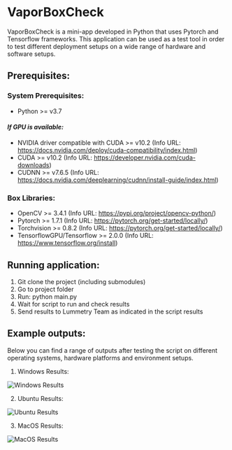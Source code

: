 # VaporBoxCheck
VaporBoxCheck is a mini-app developed in Python that uses Pytorch and Tensorflow frameworks. This application can be used as a test tool in order to test different deployment setups on a wide range of hardware and software setups.

## Prerequisites:
### System Prerequisites:
* Python >= v3.7
#### _If GPU is available:_
* NVIDIA driver compatible with CUDA >= v10.2 (Info URL: https://docs.nvidia.com/deploy/cuda-compatibility/index.html)
* CUDA >= v10.2 (Info URL: https://developer.nvidia.com/cuda-downloads)
* CUDNN >= v7.6.5 (Info URL: https://docs.nvidia.com/deeplearning/cudnn/install-guide/index.html)

### Box Libraries:
* OpenCV >= 3.4.1 (Info URL: https://pypi.org/project/opencv-python/)
* Pytorch >= 1.7.1 (Info URL: https://pytorch.org/get-started/locally/)
* Torchvision >= 0.8.2 (Info URL: https://pytorch.org/get-started/locally/)
* TensorflowGPU/Tensorflow >= 2.0.0 (Info URL: https://www.tensorflow.org/install)

## Running application:
1. Git clone the project (including submodules)
2. Go to project folder
3. Run: python main.py
4. Wait for script to run and check results
5. Send results to Lummetry Team as indicated in the script results

## Example outputs:
Below you can find a range of outputs after testing the script on different operating systems, hardware platforms and environment setups.

1. Windows Results:

![Windows Results](https://github.com/Lummetry/VaporBoxCheck/blob/main/_vapor_box_check/_output/windows.png)

2. Ubuntu Results:

![Ubuntu Results](https://github.com/Lummetry/VaporBoxCheck/blob/main/_vapor_box_check/_output/ubuntu.png)

3. MacOS Results:

![MacOS Results](https://github.com/Lummetry/VaporBoxCheck/blob/main/_vapor_box_check/_output/macos.png)
